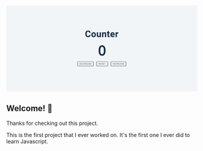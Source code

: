 ![Design preview for the Results summary component coding challenge](./design/preview-design.png)

## Welcome! 👋

Thanks for checking out this project.

This is the first project that I ever worked on. It's the first one I ever did to learn Javascript.